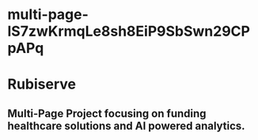 # multi-page-lS7zwKrmqLe8sh8EiP9SbSwn29CPpAPq

# Rubiserve 

## Multi-Page Project focusing on funding healthcare solutions and AI powered analytics.

